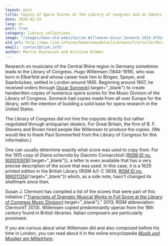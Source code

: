 ```yaml
---
layout: post
title: Copies of Opera Scores at the Library of Congress and an Identified Copyist
date: 2020-02-24
lang: en
post: true
category: library_collections
image: "/images/news-old-website/csm_Willemsen-Oscar_Sonneck_1914_4fd2c19a9c.png"
old_url: http://www.rism.info/en/home/newsdetails/browse/7/article/64/copies-of-opera-scores-at-the-library-of-congress-and-an-identified-copyist.html
email: 'contact@rism.info'
author: Martin Bierwisch and Kristina Krämer
---
```


Research on musicians of the Central Rhine region in Germany sometimes leads to the Library of Congress. Hugo Willemsen (1844-1918), who was born in Elberfeld and whose career took him to Bingen, Speyer, and Saarbrücken, settled in London around 1895. Beginning around 1907, he received orders through [Oscar Sonneck](https://en.wikipedia.org/wiki/Oscar_Sonneck){:target="_blank"} to create handwritten copies of numerous opera scores for the Music Division of the Library of Congress. Sonneck had copies made from all over Europe for the library, with the intention of building a solid base for opera research in the United States.

The Library of Congress did not hire the copyists directly but rather negotiated through antiquarian dealers. For Great Britain, the firm of B. F. Stevens and Brown hired people like Willemsen to produce the copies. (We would like to thank Paul Sommerfeld from the Library of Congress for this information.)

One can usually determine exactly what score was used to copy from. For the 1915 copy of _Diana schernita_ by Giacinto Cornacchioli ([RISM ID no. 900010978](https://opac.rism.info/search?id=900010978&View=rism&Language=en){:target="_blank"}), a letter is even available that has a very precise description of the score that was used. In this case, it is a 1629 printed edition in the British Library (RISM A/I: C 3938, [RISM ID no. 990011314](https://opac.rism.info/search?id=990011314&View=rism&Language=en){:target="_blank"}) which, as a side note, hasn't changed its shelfmark since then.

Susan J. Clermont has compiled a list of the scores that were part of this initiative ("[Transcripts of Dramatic Musical Works in Full Score at the Library of Congress Music Division](https://www.loc.gov/rr/perform/fabiblgds.html){:target="_blank"}," 2013; RISM abbreviation: ClermontT 2013). Willemsen copied predominantly operas from the 18th century found in British libraries. Italian composers are particularly prominent.

If you are curious about what Willemsen did and also composed before his time in London, you can read about it in the online encyclopedia [_Musik und Musiker am Mittelrhein_](http://mmm2.mugemir.de/doku.php?id=willemsen).
